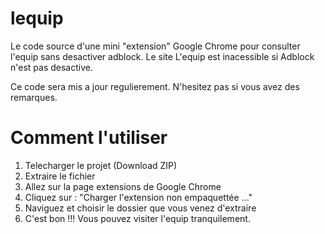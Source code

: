 # lequip

Le code source d'une mini "extension" Google Chrome pour consulter l'equip sans desactiver adblock.
Le site L'equip est inacessible si Adblock n'est pas desactive. 

Ce code sera mis a jour regulierement. N'hesitez pas si vous avez des remarques.

# Comment l'utiliser
1. Telecharger le projet (Download ZIP)
2. Extraire le fichier
3. Allez sur la page extensions de Google Chrome
4. Cliquez sur : "Charger l'extension non empaquettée ..."
5. Naviguez et choisir le dossier que vous venez d'extraire
6. C'est bon !!! Vous pouvez visiter l'equip tranquilement.

